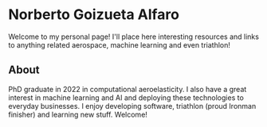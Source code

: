 # Norberto Goizueta Alfaro

Welcome to my personal page! I'll place here interesting resources and links to
anything related aerospace, machine learning and even triathlon!


## About

PhD graduate in 2022 in computational aeroelasticity. I also have a great interest
in machine learning and AI and deploying these technologies to everyday businesses.
I enjoy developing software, triathlon (proud Ironman finisher) and learning new stuff. Welcome!


